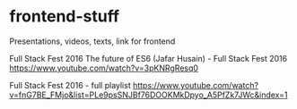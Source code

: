 # frontend-stuff
Presentations, videos, texts, link for frontend


Full Stack Fest 2016 
The future of ES6 (Jafar Husain) - Full Stack Fest 2016 
https://www.youtube.com/watch?v=3pKNRgResq0

Full Stack Fest 2016 - full playlist
https://www.youtube.com/watch?v=fnG7BE_FMjo&list=PLe9psSNJBf76DOOKMkDpyo_A5PfZk7JWc&index=1
